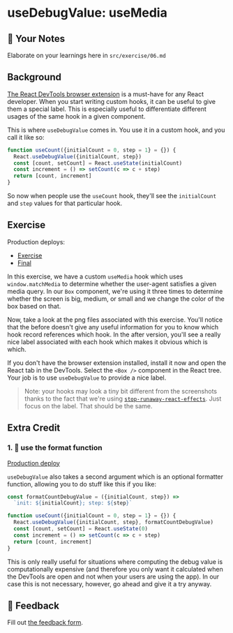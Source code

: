 # useDebugValue: useMedia

## 📝 Your Notes

Elaborate on your learnings here in `src/exercise/06.md`

## Background

[The React DevTools browser extension](https://chrome.google.com/webstore/detail/react-developer-tools/fmkadmapgofadopljbjfkapdkoienihi?hl=en)
is a must-have for any React developer. When you start writing custom hooks, it
can be useful to give them a special label. This is especially useful to
differentiate different usages of the same hook in a given component.

This is where `useDebugValue` comes in. You use it in a custom hook, and you
call it like so:

```javascript
function useCount({initialCount = 0, step = 1} = {}) {
  React.useDebugValue({initialCount, step})
  const [count, setCount] = React.useState(initialCount)
  const increment = () => setCount(c => c + step)
  return [count, increment]
}
```

So now when people use the `useCount` hook, they'll see the `initialCount` and
`step` values for that particular hook.

## Exercise

Production deploys:

- [Exercise](https://advanced-react-hooks.netlify.com/isolated/exercise/06.js)
- [Final](https://advanced-react-hooks.netlify.com/isolated/final/06.js)

In this exercise, we have a custom `useMedia` hook which uses
`window.matchMedia` to determine whether the user-agent satisfies a given media
query. In our `Box` component, we're using it three times to determine whether
the screen is big, medium, or small and we change the color of the box based on
that.

Now, take a look at the png files associated with this exercise. You'll notice
that the before doesn't give any useful information for you to know which hook
record references which hook. In the after version, you'll see a really nice
label associated with each hook which makes it obvious which is which.

If you don't have the browser extension installed, install it now and open the
React tab in the DevTools. Select the `<Box />` component in the React tree.
Your job is to use `useDebugValue` to provide a nice label.

> Note: your hooks may look a tiny bit different from the screenshots thanks to
> the fact that we're using
> [`stop-runaway-react-effects`](https://github.com/kentcdodds/stop-runaway-react-effects).
> Just focus on the label. That should be the same.

## Extra Credit

### 1. 💯 use the format function

[Production deploy](https://advanced-react-hooks.netlify.com/isolated/final/06.extra-1.js)

`useDebugValue` also takes a second argument which is an optional formatter
function, allowing you to do stuff like this if you like:

```javascript
const formatCountDebugValue = ({initialCount, step}) =>
  `init: ${initialCount}; step: ${step}`

function useCount({initialCount = 0, step = 1} = {}) {
  React.useDebugValue({initialCount, step}, formatCountDebugValue)
  const [count, setCount] = React.useState(0)
  const increment = () => setCount(c => c + step)
  return [count, increment]
}
```

This is only really useful for situations where computing the debug value is
computationally expensive (and therefore you only want it calculated when the
DevTools are open and not when your users are using the app). In our case this
is not necessary, however, go ahead and give it a try anyway.

## 🦉 Feedback

Fill out
[the feedback form](https://ws.kcd.im/?ws=Advanced%20React%20Hooks%20%F0%9F%94%A5&e=06%3A%20useDebugValue%3A%20useMedia&em=etczrn%40gmail.com).
